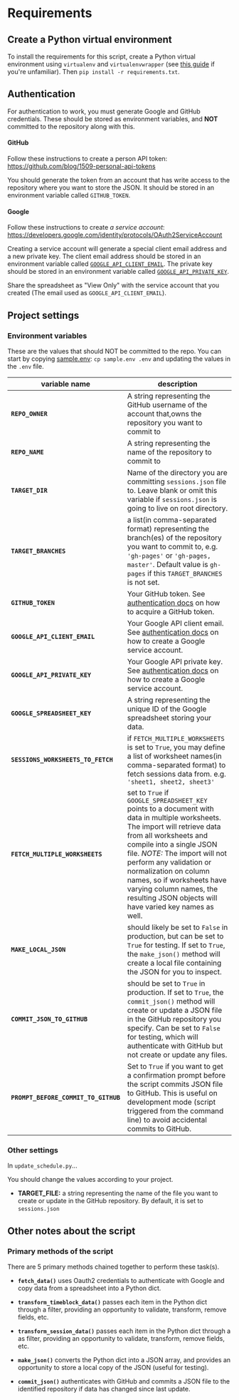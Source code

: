 # Requirements

## Create a Python virtual environment

To install the requirements for this script, create a Python virtual environment 
using `virtualenv` and `virtualenvwrapper` (see [this guide](http://www.silverwareconsulting.com/index.cfm/2012/7/24/Getting-Started-with-virtualenv-and-virtualenvwrapper-in-Python) 
if you're unfamiliar). Then `pip install -r requirements.txt`.

## Authentication

For authentication to work, you must generate Google and GitHub credentials.
These should be stored as environment variables, and **NOT** committed to the
repository along with this.

#### GitHub

Follow these instructions to create a person API token: https://github.com/blog/1509-personal-api-tokens
    
You should generate the token from an account that has write access to the 
repository where you want to store the JSON. It should be stored in an environment 
variable called `GITHUB_TOKEN`.
    
#### Google 

Follow these instructions to create *a service account*: https://developers.google.com/identity/protocols/OAuth2ServiceAccount
    
Creating a service account will generate a special client email address and
a new private key. The client email address should be stored in an environment 
variable called [`GOOGLE_API_CLIENT_EMAIL`](https://github.com/mozilla/schedule-app-data-processor/blob/master/docs/REQUIREMENTS.md#environment-variables). The private key should be stored in an environment variable called [`GOOGLE_API_PRIVATE_KEY`](https://github.com/mozilla/schedule-app-data-processor/blob/master/docs/REQUIREMENTS.md#environment-variables).

Share the spreadsheet as "View Only" with the service account that you created (The email used as `GOOGLE_API_CLIENT_EMAIL`).

## Project settings

### Environment variables

These are the values that should NOT be committed to the repo. You can start by 
copying [sample.env](https://github.com/mozilla/schedule-app-data-processor/blob/master/sample.env): `cp sample.env .env` and updating the values in the `.env` file.
    
| variable name | description |
|-----|-----|
| **`REPO_OWNER`**                | A string representing the GitHub username of the account that,owns the repository you want to commit to |
| **`REPO_NAME`**                 | A string representing the name of the repository to commit to |
| **`TARGET_DIR`**                | Name of the directory you are committing `sessions.json` file to. Leave blank or omit this variable if `sessions.json` is going to live on root directory. |
| **`TARGET_BRANCHES`**           | a list(in comma-separated format) representing the branch(es) of the repository you want to commit to, e.g. `'gh-pages'` or `'gh-pages, master'`. Default value is `gh-pages` if this `TARGET_BRANCHES` is not set. |
| **`GITHUB_TOKEN`**              | Your GitHub token. See [authentication docs](https://github.com/mozilla/schedule-app-data-processor/blob/master/docs/REQUIREMENTS.md#authentication) on how to acquire a GitHub token. |
| **`GOOGLE_API_CLIENT_EMAIL`**   | Your Google API client email. See [authentication docs](https://github.com/mozilla/schedule-app-data-processor/blob/master/docs/REQUIREMENTS.md#authentication) on how to create a Google service account. |
| **`GOOGLE_API_PRIVATE_KEY`**    | Your Google API private key. See [authentication docs](https://github.com/mozilla/schedule-app-data-processor/blob/master/docs/REQUIREMENTS.md#authentication) on how to create a Google service account. |
| **`GOOGLE_SPREADSHEET_KEY`**    | A string representing the unique ID of the Google spreadsheet storing your data. |
| **`SESSIONS_WORKSHEETS_TO_FETCH`**       | if `FETCH_MULTIPLE_WORKSHEETS` is set to `True`, you may define a list of worksheet names(in comma-separated format) to fetch sessions data from. e.g. `'sheet1, sheet2, sheet3'` |
| **`FETCH_MULTIPLE_WORKSHEETS`** | set to `True` if `GOOGLE_SPREADSHEET_KEY` points to a document with data in multiple worksheets. The import will retrieve data from all worksheets and compile into a single JSON file. _NOTE:_ The import will not perform any validation or normalization on column names, so if worksheets have varying column names, the resulting JSON objects will have varied key names as well. |
| **`MAKE_LOCAL_JSON`**           | should likely be set to `False` in production, but can be set to `True` for testing. If set to `True`, the `make_json()` method will create a local file containing the JSON for you to inspect. |
| **`COMMIT_JSON_TO_GITHUB`**     | should be set to `True` in production. If set to `True`, the `commit_json()` method will create or update a JSON file in the GitHub repository you specify. Can be set to `False` for testing, which will authenticate with GitHub but not create or update any files. |
| **`PROMPT_BEFORE_COMMIT_TO_GITHUB`** | Set to `True` if you want to get a confirmation prompt before the script commits JSON file to GitHub. This is useful on development mode (script triggered from the command line) to avoid accidental commits to GitHub. |


### Other settings

In `update_schedule.py`...

You should change the values according to your project.

* **TARGET_FILE:** a string representing the name of the file you want to
  create or update in the GitHub repository. By default, it is set to `sessions.json`


## Other notes about the script

### Primary methods of the script

There are 5 primary methods chained together to perform these task(s).

- **`fetch_data()`** uses Oauth2 credentials to authenticate with Google and copy 
data from a spreadsheet into a Python dict.
  
- **`transform_timeblock_data()`** passes each item in the Python dict through a
filter, providing an opportunity to validate, transform, remove fields, etc.

- **`transform_session_data()`** passes each item in the Python dict through a
as filter, providing an opportunity to validate, transform, remove fields, etc.
  
- **`make_json()`** converts the Python dict into a JSON array, and provides an
opportunity to store a local copy of the JSON (useful for testing).
  
- **`commit_json()`** authenticates with GitHub and commits a JSON file to the
identified repository if data has changed since last update.
